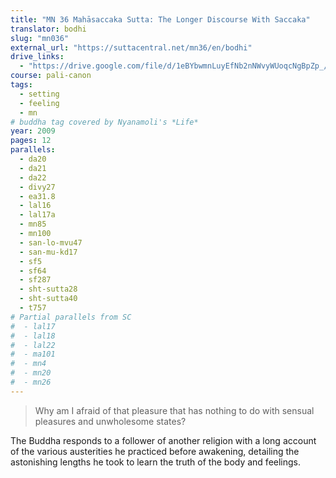 ```yaml
---
title: "MN 36 Mahāsaccaka Sutta: The Longer Discourse With Saccaka"
translator: bodhi
slug: "mn036"
external_url: "https://suttacentral.net/mn36/en/bodhi"
drive_links:
  - "https://drive.google.com/file/d/1eBYbwmnLuyEfNb2nNWvyWUoqcNgBpZp_/view?usp=drivesdk"
course: pali-canon
tags:
  - setting
  - feeling
  - mn
# buddha tag covered by Nyanamoli's *Life*
year: 2009
pages: 12
parallels:
  - da20
  - da21
  - da22
  - divy27
  - ea31.8
  - lal16
  - lal17a
  - mn85
  - mn100
  - san-lo-mvu47
  - san-mu-kd17
  - sf5
  - sf64
  - sf287
  - sht-sutta28
  - sht-sutta40
  - t757
# Partial parallels from SC
#  - lal17
#  - lal18
#  - lal22
#  - ma101
#  - mn4
#  - mn20
#  - mn26
---
```


> Why am I afraid of that pleasure that has nothing to do with sensual pleasures and unwholesome states?

The Buddha responds to a follower of another religion with a long account of the various austerities he practiced before awakening, detailing the astonishing lengths he took to learn the truth of the body and feelings.

